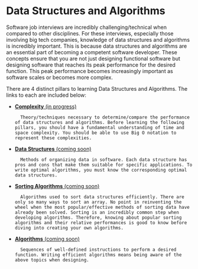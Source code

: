 # Data Structures and Algorithms

Software job interviews are incredibly challenging/technical when compared to other disciplines. 
For these interviews, especially those involving big tech companies, knowledge of data structures and algorithms is incredibly important. 
This is because data structures and algorithms are an essential part of becoming a competent software developer. 
These concepts ensure that you are not just designing functional software but designing software that reaches its peak performance for the desired function. 
This peak performance becomes increasingly important as software scales or becomes more complex.

There are 4 distinct pillars to learning Data Structures and Algorithms. The links to each are included below:
- [**Complexity** (in progress)]()
  
        Theory/techniques necessary to determine/compare the performance of data structures and algorithms. Before learning the following pillars, you should have a fundamental understanding of time and space complexity. You should be able to use Big O notation to represent these complexities.

- [**Data Structures** (coming soon)]()

        Methods of organizing data in software. Each data structure has pros and cons that make them suitable for specific applications. To write optimal algorithms, you must know the corresponding optimal data structures. 

- [**Sorting Algorithms** (coming soon)]()

        Algorithms used to sort data structures efficiently. There are only so many ways to sort an array. No point in reinventing the wheel when the most popular/effective methods of sorting data have already been solved. Sorting is an incredibly common step when developing algorithms. Therefore, knowing about popular sorting algorithms and their relative performances is good to know before diving into creating your own algorithms. 

- [**Algorithms** (coming soon)]()

        Sequences of well-defined instructions to perform a desired function. Writing efficient algorithms means being aware of the above topics when designing. 
